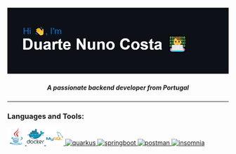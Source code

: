 ![Header](https://raw.githubusercontent.com/duartenunocosta/duartenunocosta/main/header.png)
<h5 align="center">A passionate backend developer from Portugal</h5>
<hr>

<h3 align="left">Languages and Tools:</h3>
<p align="left"> 
<a href="https://www.java.com" target="_blank" rel="noreferrer"> <img src="https://raw.githubusercontent.com/devicons/devicon/master/icons/java/java-original.svg" alt="java" width="40" height="40"/> </a> 
<a href="https://www.docker.com/" target="_blank" rel="noreferrer"> <img src="https://raw.githubusercontent.com/devicons/devicon/master/icons/docker/docker-original-wordmark.svg" alt="docker" width="40" height="40"/> </a> <a href="https://www.mysql.com/" target="_blank" rel="noreferrer"> <img src="https://raw.githubusercontent.com/devicons/devicon/master/icons/mysql/mysql-original-wordmark.svg" alt="mysql" width="40" height="40"/> </a>
<a href="https://quarkus.io/" target="_blank" rel="noreferrer"> <img src="https://seeklogo.com/images/Q/quarkus-logo-C9F006782E-seeklogo.com.png" alt="quarkus" width="40" height="40"/> </a>
  <a href="https://spring.io/projects/spring-boot" target="_blank" rel="noreferrer"> <img src="https://seeklogo.com/images/S/spring-logo-9A2BC78AAF-seeklogo.com.png" alt="springboot" width="40" height="40"/> </a>
<a href="https://www.postman.com/" target="_blank" rel="noreferrer"> <img src="https://seeklogo.com/images/P/postman-logo-0087CA0D15-seeklogo.com.png" alt="postman" width="40" height="40"/> </a>
<a href="https://insomnia.rest/" target="_blank" rel="noreferrer"> <img src="https://seeklogo.com/images/I/insomnia-logo-A35E09EB19-seeklogo.com.png" alt="insomnia" width="40" height="40"/> </a>
</p>


